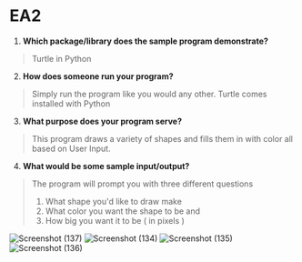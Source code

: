 # EA2

 1. **Which package/library does the sample program demonstrate?**

> Turtle in Python

2. **How does someone run your program?**

> Simply run the program like you would any other. Turtle comes installed with Python

3. **What purpose does your program serve?**

> This program draws a variety of shapes and fills them in with color all based on User Input.

 4. **What would be some sample input/output?**

> The program will prompt you with three different questions
> 1. What shape you'd like to draw make
> 2. What color you want the shape to be and
> 3. How big you want it to be ( in pixels )

![Screenshot (137)](https://github.com/CS2613-WI24-FR01B/exploration-activity-2-maddiemaclean/assets/156142897/57cbe0da-6638-4ddc-95ef-a1b19905383f)
![Screenshot (134)](https://github.com/CS2613-WI24-FR01B/exploration-activity-2-maddiemaclean/assets/156142897/db8e734e-40fe-4e21-9545-37638d126376)
![Screenshot (135)](https://github.com/CS2613-WI24-FR01B/exploration-activity-2-maddiemaclean/assets/156142897/dc3d28b8-5689-457d-a073-a559289c830c)
![Screenshot (136)](https://github.com/CS2613-WI24-FR01B/exploration-activity-2-maddiemaclean/assets/156142897/ecfa64de-ee78-4acb-8171-23efc2698248)
